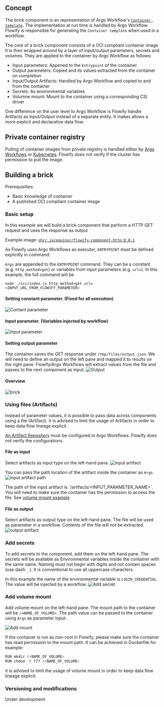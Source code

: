 ## Concept

The brick component is an representation of Argo Workflow's [`Container template`](https://argoproj.github.io/argo-workflows/fields/#container). The implementation at run time is handled by Argo Workflow. Flowify is responsible for generating the `Container template` when used in a workflow. 

The core of a brick component consists of a OCI compliant container image. It is then wrapped around by a layer of input/output parameters, secrets and volumes. They are applied to the container by Argo Workflow as follows:

- Input parameters: Appened to the `Entrypoint` of the container
- Output parameters: Copied and its values extracted from the container on completion
- Input/Output Artifacts: Handled by Argo Workflow and copied to and from the container
- Secrets: As environmental variables
- Volumne mount: Mount to the container using a corresponding CSI driver

One difference on the user level to Argo Workflow is Flowify handle Artifacts as Input/Output instead of a separate entity. It makes allows a more explicit and declarative data flow.

## Private container registry

Pulling of container images from private registry is handled either by [Argo Workflows](https://github.com/argoproj/argo-workflows/blob/master/examples/image-pull-secrets.yaml) or [Kubernetes](https://kubernetes.io/docs/tasks/configure-pod-container/configure-service-account/#add-imagepullsecrets-to-a-service-account). Flowify does not verify if the cluster has permission to pull the image.

## Building a brick

Prerequisities:

- Basic knowledge of container
- A published OCI compliant container image

### Basic setup
In this example we will build a brick component that perform a HTTP GET request and uses the response as output

Example image: [`ghcr.io/equinor/flowify-component-http:0.0.1`](https://github.com/equinor/flowify-component-http)

As Flowify uses Argo Workflows as executor, `ENTRYPOINT` must be defined explicitly in command:

`Args` are appended to the `ENTRYPOINT` command. They can be a constant (e.g. `http_method=get`) or variables from input parameters (e.g. `url=`). In this example, the full command will be 

`node ./src/index.js http_method=get url=<INPUT_URL_FROM_FLOWIFY_PARAMETER>`



#### Setting constant parameter. (Fixed for all execution)
![Contant parameter](./assets/bricks/constant.PNG)

#### Input parameter. (Variables injected by workflow)
![Input parameter](./assets/bricks/url.PNG)

#### Setting output parameter
The container saves the GET response under `/tmp/files/output.json`. We will need to define an output on the left pane and mapped it to results on the right pane. Flowify/Argo Workflows will extract values from the file and passes to the next component as input.
![Output](./assets/bricks/result.PNG)

#### Overview
![brick](./assets/bricks/brick.PNG)

### Using files (Artifacts)
Instead of parameter values, it is possible to pass data across components using a file (Artifact). It is advised to limit the usage of Artifacts in order to keep data flow lineage explicit.

[An Artifact Repository](https://argoproj.github.io/argo-workflows/configure-artifact-repository/) must be configured in Argo Workflows. Flowify does not verify the configurations.
#### File as input
Select artifacts as input type on the left-hand pane.
![input artifact](./assets/bricks/input_artifact.PNG)

You can pass the path location of the artifact inside the container as `Args`.
![input artifact path](./assets/bricks/input_artifact_path.PNG)

The path of the input artifact is ´/artifacts/<INPUT_PARAMETER_NAME>´. You will need to make sure the container has the permission to access the file. See [volume mount example](./bricks.md#add-volume-mount)

#### File as output
Select artifacts as output type on the left-hand pane. The file will be used as parameter in a workflow. Contents of the file will not be extracted.
![output artifact](./assets/bricks/artifact1.PNG)

### Add secrets
To add secrets to the component, add them on the left-hand pane. The secrets will be available as Environmental variables inside the container with the same name. 
Naming must not begin with digits and not contain spaces (use dash `_` ). It is conventional to use all uppercase characters.

In this example the name of the environmental variable is `LOGIN_CREDENTIAL`. The value will be injected by a workflow.
![Add secret](./assets/bricks/secret.PNG)
### Add volume mount
Add volume mount on the left-hand pane. The mount path to the container will be `/<NAME_OF_VOLUME>`. The path value can be passed to the container using `Args` as parameter input.

![Add mount](./assets/bricks/mount.PNG)

If the container is run as non-root in Flowify, please make sure the container has read permission to the mount path. It can be achieved in Dockerfile for example:

```bash
RUN mkdir /<NAME_OF_VOLUME>
RUN chmod -R 777 /<NAME_OF_VOLUME>
```

It is advised to limit the usage of volume mount in order to keep data flow lineage explicit.

### Versioning and modifications
Under development